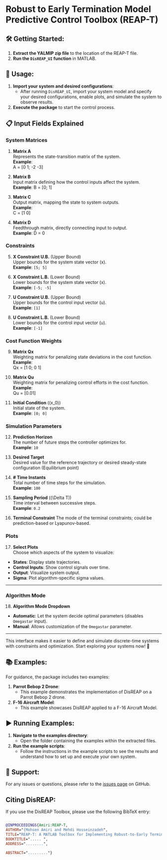 # Robust to Early Termination Model Predictive Control Toolbox (REAP-T)

## 🛠️ Getting Started:
1. **Extract the YALMIP zip file** to the location of the REAP-T file.
2. **Run the `DisREAP_UI` function** in MATLAB.

## 🚀 Usage:
1. **Import your system and desired configurations**:
   - After running `DisREAP_UI`, import your system model and specify your desired configurations,  enable plots, and simulate the system to observe results.
2. **Execute the package** to start the control process.

   
## 📋 **Input Fields Explained**


### **System Matrices**
1. **Matrix A**  
   Represents the state-transition matrix of the system.  
   **Example**:  
A = [0 1; -2 -3]

2. **Matrix B**  
Input matrix defining how the control inputs affect the system.  
**Example**:
B = [0; 1]

3. **Matrix C**  
Output matrix, mapping the state to system outputs.  
**Example**:  
C = [1 0]

4. **Matrix D**  
Feedthrough matrix, directly connecting input to output.  
**Example**:
D = 0


### **Constraints**
5. **X Constraint U.B.** (Upper Bound)  
Upper bounds for the system state vector \(x\).  
**Example**: `[5; 5]`

6. **X Constraint L.B.** (Lower Bound)  
Lower bounds for the system state vector \(x\).  
**Example**: `[-5; -5]`

7. **U Constraint U.B.** (Upper Bound)  
Upper bounds for the control input vector \(u\).  
**Example**: `[1]`

8. **U Constraint L.B.** (Lower Bound)  
Lower bounds for the control input vector \(u\).  
**Example**: `[-1]`


### **Cost Function Weights**
9. **Matrix Qx**  
Weighting matrix for penalizing state deviations in the cost function.  
**Example**:  
Qx = [1 0; 0 1]


10. **Matrix Qu**  
 Weighting matrix for penalizing control efforts in the cost function.  
 **Example**:  
 Qu = [0.01]


11. **Initial Condition** (\(x_0\))  
 Initial state of the system.  
 **Example**: `[0; 0]`





### **Simulation Parameters**
12. **Prediction Horizon**  
 The number of future steps the controller optimizes for.  
 **Example**: `10`

13. **Desired Target**  
Desired value for the reference trajectory or desired steady-state configuration (Equilibrium point)
14. **# Time Instants**  
 Total number of time steps for the simulation.  
 **Example**: `100`

15. **Sampling Period** (\(\Delta T\))  
 Time interval between successive steps.  
 **Example**: `0.2`

16. **Terminal Constraint** 
 The mode of the terminal constraints; could be prediction-based or Lyapunov-based.  


### **Plots**
17. **Select Plots**  
 Choose which aspects of the system to visualize:  
 - **States**: Display state trajectories.  
 - **Control Inputs**: Show control signals over time.  
 - **Output**: Visualize system output.  
 - **Sigma**: Plot algorithm-specific sigma values.

---

### **Algorithm Mode**
18. **Algorithm Mode Dropdown**  
 - **Automatic**: Let the system decide optimal parameters (disables `Omegastar` input).  
 - **Manual**: Allows customization of the `Omegastar` parameter.

---

This interface makes it easier to define and simulate discrete-time systems with constraints and optimization. Start exploring your systems now! 🚀


## 📚 Examples:
For guidance, the package includes two examples:
1. **Parrot Bebop 2 Drone**:
   - This example demonstrates the implementation of DisREAP on a Parrot Bebop 2 drone.
2. **F-16 Aircraft Model**:
   - This example showcases DisREAP applied to a F-16 Aircraft Model.

## ▶️ Running Examples:
1. **Navigate to the examples directory**:
   - Open the folder containing the examples within the extracted files.
2. **Run the example scripts**:
   - Follow the instructions in the example scripts to see the results and understand how to set up and execute your own system.

## 🤝 Support:
For any issues or questions, please refer to the [issues page](https://github.com/mhsnar/DiscreteREAP/issues) on GitHub.

## Citing DisREAP:

If you use the DisREAP Toolbox, please use the following BibTeX entry:
```bibtex

@INPROCEEDINGS{Amiri:REAP-T,
AUTHOR="{Mohsen Amiri and Mehdi Hosseinzadeh",
TITLE="REAP-T: A MATLAB Toolbox for Implementing Robust-to-Early Termination Model Predictive Control",
BOOKTITLE="..... ",
ADDRESS="........",

ABSTRACT="........."}





